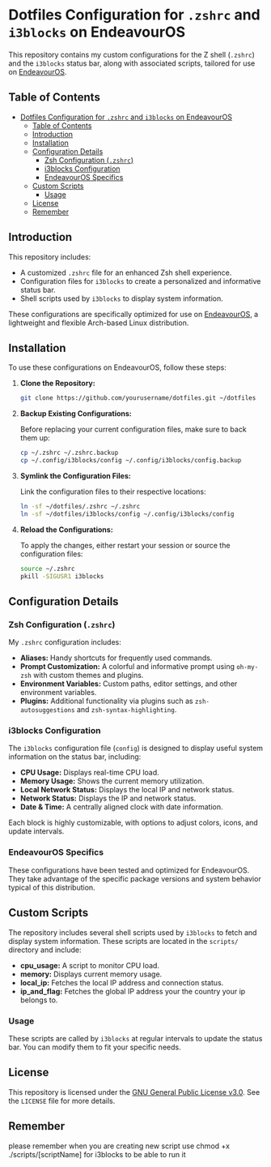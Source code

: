 # Dotfiles Configuration for `.zshrc` and `i3blocks` on EndeavourOS

This repository contains my custom configurations for the Z shell (`.zshrc`) and the `i3blocks` status bar, along with associated scripts, tailored for use on [EndeavourOS](https://endeavouros.com/).

## Table of Contents

- [Dotfiles Configuration for `.zshrc` and `i3blocks` on EndeavourOS](#dotfiles-configuration-for-zshrc-and-i3blocks-on-endeavouros)
  - [Table of Contents](#table-of-contents)
  - [Introduction](#introduction)
  - [Installation](#installation)
  - [Configuration Details](#configuration-details)
    - [Zsh Configuration (`.zshrc`)](#zsh-configuration-zshrc)
    - [i3blocks Configuration](#i3blocks-configuration)
    - [EndeavourOS Specifics](#endeavouros-specifics)
  - [Custom Scripts](#custom-scripts)
    - [Usage](#usage)
  - [License](#license)
  - [Remember](#remember)

## Introduction

This repository includes:

- A customized `.zshrc` file for an enhanced Zsh shell experience.
- Configuration files for `i3blocks` to create a personalized and informative status bar.
- Shell scripts used by `i3blocks` to display system information.

These configurations are specifically optimized for use on [EndeavourOS](https://endeavouros.com/), a lightweight and flexible Arch-based Linux distribution.

## Installation

To use these configurations on EndeavourOS, follow these steps:

1. **Clone the Repository:**

   ```bash
   git clone https://github.com/yourusername/dotfiles.git ~/dotfiles
   ```

2. **Backup Existing Configurations:**

   Before replacing your current configuration files, make sure to back them up:

   ```bash
   cp ~/.zshrc ~/.zshrc.backup
   cp ~/.config/i3blocks/config ~/.config/i3blocks/config.backup
   ```

3. **Symlink the Configuration Files:**

   Link the configuration files to their respective locations:

   ```bash
   ln -sf ~/dotfiles/.zshrc ~/.zshrc
   ln -sf ~/dotfiles/i3blocks/config ~/.config/i3blocks/config
   ```

4. **Reload the Configurations:**

   To apply the changes, either restart your session or source the configuration files:

   ```bash
   source ~/.zshrc
   pkill -SIGUSR1 i3blocks
   ```

## Configuration Details

### Zsh Configuration (`.zshrc`)

My `.zshrc` configuration includes:

- **Aliases:** Handy shortcuts for frequently used commands.
- **Prompt Customization:** A colorful and informative prompt using `oh-my-zsh` with custom themes and plugins.
- **Environment Variables:** Custom paths, editor settings, and other environment variables.
- **Plugins:** Additional functionality via plugins such as `zsh-autosuggestions` and `zsh-syntax-highlighting`.

### i3blocks Configuration

The `i3blocks` configuration file (`config`) is designed to display useful system information on the status bar, including:

- **CPU Usage:** Displays real-time CPU load.
- **Memory Usage:** Shows the current memory utilization.
- **Local Network Status:** Displays the local IP and network status.
- **Network Status:** Displays the IP and network status.
- **Date & Time:** A centrally aligned clock with date information.

Each block is highly customizable, with options to adjust colors, icons, and update intervals.

### EndeavourOS Specifics

These configurations have been tested and optimized for EndeavourOS. They take advantage of the specific package versions and system behavior typical of this distribution.

## Custom Scripts

The repository includes several shell scripts used by `i3blocks` to fetch and display system information. These scripts are located in the `scripts/` directory and include:

- **cpu_usage:** A script to monitor CPU load.
- **memory:** Displays current memory usage.
- **local_ip:** Fetches the local IP address and connection status.
- **ip_and_flag:** Fetches the global IP address your the country your ip belongs to.

### Usage

These scripts are called by `i3blocks` at regular intervals to update the status bar. You can modify them to fit your specific needs.

## License

This repository is licensed under the [GNU General Public License v3.0](https://www.gnu.org/licenses/gpl-3.0.html). See the `LICENSE` file for more details.

## Remember

please remember when you are creating new script use chmod +x ./scripts/[scriptName] for i3blocks to be able to run it
